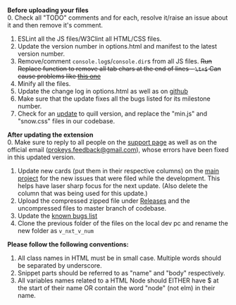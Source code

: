 **Before uploading your files**  
0. Check all "TODO" comments and for each, resolve it/raise an issue about it and then remove it's comment.  
1. ESLint all the JS files/W3Clint all HTML/CSS files.  
2. Update the version number in options.html and manifest to the latest version number.  
3. Remove/comment `console.log`s/`console.dir`s from all JS files. <s>Run Replace function to remove all tab chars at the end of lines - `\t+$` Can cause problems like [this one](https://github.com/GaurangTandon/ProKeys/commit/3ece14b5aa09c08cd283a1cc1d736ceb178fa3f3)</s>  
4. Minify all the files.   
5. Update the change log in options.html as well as on [github](https://github.com/GaurangTandon/ProKeys/edit/master/change_log.md)  
6. Make sure that the update fixes all the bugs listed for its milestone number.  
7. Check for an [update](http://quilljs.com/docs/download/) to quill version, and replace the "min.js" and "snow.css" files in our codebase.

**After updating the extension**  
0. Make sure to reply to all people on the [support page](https://chrome.google.com/webstore/detail/prokeys/ekfnbpgmmeahnnlpjibofkobpdkifapn/support) as well as on the official email (prokeys.feedback@gmail.com), whose errors have been fixed in this updated version.  
1. Update new cards (put them in their respective columns) on the [main project](https://github.com/GaurangTandon/ProKeys/projects/1) for the new issues that were filed while the development. This helps have laser sharp focus for the next update. (Also delete the column that was being used for this update.)  
2. Upload the compressed zipped file under [Releases](https://github.com/GaurangTandon/ProKeys/releases) and the uncompressed files to master branch of codebase.  
3. Update the [known bugs list](https://docs.google.com/document/d/1_MHKm1jtpJCWgksfbUdufExRFlF81S-IuTz1Czu7gOI/edit)  
4. Clone the previous folder of the files on the local dev pc and rename the new folder as `v_nxt_v_num`

**Please follow the following conventions:**

1. All class names in HTML must be in small case. Multiple words should be separated by underscore.
2. Snippet parts should be referred to as "name" and "body" respectively.
3. All variables names related to a HTML Node should EITHER have $ at the start of their name OR contain the word "node" (not elm) in their name.
